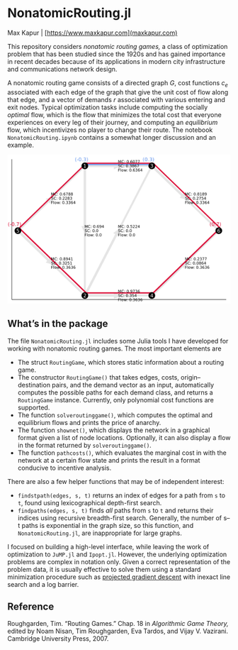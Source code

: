 # NonatomicRouting.jl

Max Kapur | [https://www.maxkapur.com](maxkapur.com)

This repository considers *nonatomic routing games,* a class of optimization problem that has been studied since the 1920s and has gained importance in recent decades because of its applications in modern city infrastructure and communications network design.

A nonatomic routing game consists of a directed graph $G$, cost functions $c_e$ associated with each edge of the graph that give the unit cost of flow along that edge, and a vector of demands $r$ associated with various entering and exit nodes. Typical optimization tasks include computing the socially *optimal* flow, which is the flow that minimizes the total cost that everyone experiences on every leg of their journey, and computing an *equilibrium* flow, which incentivizes no player to change their route. The notebook `NonatomicRouting.ipynb` contains a somewhat longer discussion and an example. 

![A visualization of the equilibrium flow in a nonatomic routing game, which was computed using NonatomicRouting.jl.](plots/equilibrium.png)

## What&rsquo;s in the package
The file `NonatomicRouting.jl` includes some Julia tools I have developed for working with nonatomic routing games. The most important elements are
- The struct `RoutingGame`, which stores static information about a routing game.
- The constructor `RoutingGame()` that takes edges, costs, origin&ndash;destination pairs, and the demand vector as an input, automatically computes the possible paths for each demand class, and returns a `RoutingGame` instance. Currently, only polynomial cost functions are supported. 
- The function `solveroutinggame()`, which computes the optimal and equilibrium flows and prints the price of anarchy.
- The function `shownet()`, which displays the network in a graphical format given a list of node locations. Optionally, it can also display a flow in the format returned by `solveroutinggame()`.
- The function `pathcosts()`, which evaluates the marginal cost in with the network at a certain flow state and prints the result in a format conducive to incentive analysis. 

There are also a few helper functions that may be of independent interest:
- `findstpath(edges, s, t)` returns an index of edges for a path from `s` to `t`, found using lexicographical depth-first search.
- `findpaths(edges, s, t)` finds *all* paths from `s` to `t` and returns their indices using recursive breadth-first search. Generally, the number of s&ndash;t paths is exponential in the graph size, so this function, and `NonatomicRouting.jl`, are inappropriate for large graphs.

I focused on building a high-level interface, while leaving the work of optimization to `JuMP.jl` and `Ipopt.jl`. However, the underlying optimization problems are complex in notation only. Given a correct representation of the problem data, it is usually effective to solve them using a standard minimization procedure such as [projected gradient descent](https://gist.github.com/maxkapur/2c90eafc99834c3bf2ed6a2da37e657a) with inexact line search and a log barrier. 

## Reference
Roughgarden, Tim. &ldquo;Routing Games.&rdquo; Chap. 18 in *Algorithmic Game Theory,* edited by Noam Nisan, Tim Roughgarden, Eva Tardos, and Vijay V. Vazirani. Cambridge University Press, 2007.